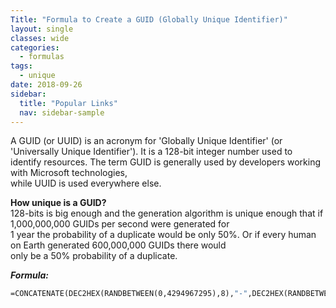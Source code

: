 ```yaml
---
Title: "Formula to Create a GUID (Globally Unique Identifier)"
layout: single
classes: wide
categories:
  - formulas
tags:
  - unique
date: 2018-09-26
sidebar:
  title: "Popular Links"
  nav: sidebar-sample
---
```


A GUID (or UUID) is an acronym for 'Globally Unique Identifier' (or 'Universally Unique Identifier'). It is a 128-bit integer number used to identify resources. The term GUID is generally used by developers working with Microsoft technologies,										
while UUID is used everywhere else.

**How unique is a GUID?**  
128-bits is big enough and the generation algorithm is unique enough that if 1,000,000,000 GUIDs per second were generated for										
1 year the probability of a duplicate would be only 50%. Or if every human on Earth generated 600,000,000 GUIDs there would										
only be a 50% probability of a duplicate.										

***Formula:***  
```vb
=CONCATENATE(DEC2HEX(RANDBETWEEN(0,4294967295),8),"-",DEC2HEX(RANDBETWEEN(0,42949),4),"-",DEC2HEX(RANDBETWEEN(0,42949),4),"-",DEC2HEX(RANDBETWEEN(0,42949),4),"-",DEC2HEX(RANDBETWEEN(0,4294967295),8),DEC2HEX(RANDBETWEEN(0,42949),4))
```
